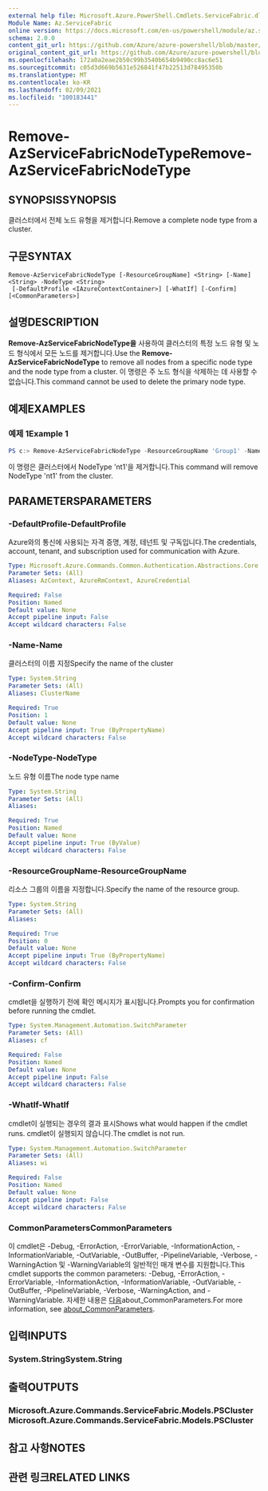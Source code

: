 ```yaml
---
external help file: Microsoft.Azure.PowerShell.Cmdlets.ServiceFabric.dll-Help.xml
Module Name: Az.ServiceFabric
online version: https://docs.microsoft.com/en-us/powershell/module/az.servicefabric/remove-azservicefabricnodetype
schema: 2.0.0
content_git_url: https://github.com/Azure/azure-powershell/blob/master/src/ServiceFabric/ServiceFabric/help/Remove-AzServiceFabricNodeType.md
original_content_git_url: https://github.com/Azure/azure-powershell/blob/master/src/ServiceFabric/ServiceFabric/help/Remove-AzServiceFabricNodeType.md
ms.openlocfilehash: 172a0a2eae2b50c99b3540b654b9490cc8ac6e51
ms.sourcegitcommit: c05d3d669b5631e526841f47b22513d78495350b
ms.translationtype: MT
ms.contentlocale: ko-KR
ms.lasthandoff: 02/09/2021
ms.locfileid: "100183441"
---
```

# <span data-ttu-id="a3000-101">Remove-AzServiceFabricNodeType</span><span class="sxs-lookup"><span data-stu-id="a3000-101">Remove-AzServiceFabricNodeType</span></span>

## <span data-ttu-id="a3000-102">SYNOPSIS</span><span class="sxs-lookup"><span data-stu-id="a3000-102">SYNOPSIS</span></span>
<span data-ttu-id="a3000-103">클러스터에서 전체 노드 유형을 제거합니다.</span><span class="sxs-lookup"><span data-stu-id="a3000-103">Remove a complete node type from a cluster.</span></span>

## <span data-ttu-id="a3000-104">구문</span><span class="sxs-lookup"><span data-stu-id="a3000-104">SYNTAX</span></span>

```
Remove-AzServiceFabricNodeType [-ResourceGroupName] <String> [-Name] <String> -NodeType <String>
 [-DefaultProfile <IAzureContextContainer>] [-WhatIf] [-Confirm] [<CommonParameters>]
```

## <span data-ttu-id="a3000-105">설명</span><span class="sxs-lookup"><span data-stu-id="a3000-105">DESCRIPTION</span></span>
<span data-ttu-id="a3000-106">**Remove-AzServiceFabricNodeType을** 사용하여 클러스터의 특정 노드 유형 및 노드 형식에서 모든 노드를 제거합니다.</span><span class="sxs-lookup"><span data-stu-id="a3000-106">Use the **Remove-AzServiceFabricNodeType** to remove all nodes from a specific node type and the node type from a cluster.</span></span> <span data-ttu-id="a3000-107">이 명령은 주 노드 형식을 삭제하는 데 사용할 수 없습니다.</span><span class="sxs-lookup"><span data-stu-id="a3000-107">This command cannot be used to delete the primary node type.</span></span>

## <span data-ttu-id="a3000-108">예제</span><span class="sxs-lookup"><span data-stu-id="a3000-108">EXAMPLES</span></span>

### <span data-ttu-id="a3000-109">예제 1</span><span class="sxs-lookup"><span data-stu-id="a3000-109">Example 1</span></span>
```powershell
PS c:> Remove-AzServiceFabricNodeType -ResourceGroupName 'Group1' -Name 'Contoso01SFCluster' -NodeTypeName 'nt1'
```

<span data-ttu-id="a3000-110">이 명령은 클러스터에서 NodeType 'nt1'을 제거합니다.</span><span class="sxs-lookup"><span data-stu-id="a3000-110">This command will remove NodeType 'nt1' from the cluster.</span></span>

## <span data-ttu-id="a3000-111">PARAMETERS</span><span class="sxs-lookup"><span data-stu-id="a3000-111">PARAMETERS</span></span>

### <span data-ttu-id="a3000-112">-DefaultProfile</span><span class="sxs-lookup"><span data-stu-id="a3000-112">-DefaultProfile</span></span>
<span data-ttu-id="a3000-113">Azure와의 통신에 사용되는 자격 증명, 계정, 테넌트 및 구독입니다.</span><span class="sxs-lookup"><span data-stu-id="a3000-113">The credentials, account, tenant, and subscription used for communication with Azure.</span></span>

```yaml
Type: Microsoft.Azure.Commands.Common.Authentication.Abstractions.Core.IAzureContextContainer
Parameter Sets: (All)
Aliases: AzContext, AzureRmContext, AzureCredential

Required: False
Position: Named
Default value: None
Accept pipeline input: False
Accept wildcard characters: False
```

### <span data-ttu-id="a3000-114">-Name</span><span class="sxs-lookup"><span data-stu-id="a3000-114">-Name</span></span>
<span data-ttu-id="a3000-115">클러스터의 이름 지정</span><span class="sxs-lookup"><span data-stu-id="a3000-115">Specify the name of the cluster</span></span>

```yaml
Type: System.String
Parameter Sets: (All)
Aliases: ClusterName

Required: True
Position: 1
Default value: None
Accept pipeline input: True (ByPropertyName)
Accept wildcard characters: False
```

### <span data-ttu-id="a3000-116">-NodeType</span><span class="sxs-lookup"><span data-stu-id="a3000-116">-NodeType</span></span>
<span data-ttu-id="a3000-117">노드 유형 이름</span><span class="sxs-lookup"><span data-stu-id="a3000-117">The node type name</span></span>

```yaml
Type: System.String
Parameter Sets: (All)
Aliases:

Required: True
Position: Named
Default value: None
Accept pipeline input: True (ByValue)
Accept wildcard characters: False
```

### <span data-ttu-id="a3000-118">-ResourceGroupName</span><span class="sxs-lookup"><span data-stu-id="a3000-118">-ResourceGroupName</span></span>
<span data-ttu-id="a3000-119">리소스 그룹의 이름을 지정합니다.</span><span class="sxs-lookup"><span data-stu-id="a3000-119">Specify the name of the resource group.</span></span>

```yaml
Type: System.String
Parameter Sets: (All)
Aliases:

Required: True
Position: 0
Default value: None
Accept pipeline input: True (ByPropertyName)
Accept wildcard characters: False
```

### <span data-ttu-id="a3000-120">-Confirm</span><span class="sxs-lookup"><span data-stu-id="a3000-120">-Confirm</span></span>
<span data-ttu-id="a3000-121">cmdlet을 실행하기 전에 확인 메시지가 표시됩니다.</span><span class="sxs-lookup"><span data-stu-id="a3000-121">Prompts you for confirmation before running the cmdlet.</span></span>

```yaml
Type: System.Management.Automation.SwitchParameter
Parameter Sets: (All)
Aliases: cf

Required: False
Position: Named
Default value: None
Accept pipeline input: False
Accept wildcard characters: False
```

### <span data-ttu-id="a3000-122">-WhatIf</span><span class="sxs-lookup"><span data-stu-id="a3000-122">-WhatIf</span></span>
<span data-ttu-id="a3000-123">cmdlet이 실행되는 경우의 결과 표시</span><span class="sxs-lookup"><span data-stu-id="a3000-123">Shows what would happen if the cmdlet runs.</span></span>
<span data-ttu-id="a3000-124">cmdlet이 실행되지 않습니다.</span><span class="sxs-lookup"><span data-stu-id="a3000-124">The cmdlet is not run.</span></span>

```yaml
Type: System.Management.Automation.SwitchParameter
Parameter Sets: (All)
Aliases: wi

Required: False
Position: Named
Default value: None
Accept pipeline input: False
Accept wildcard characters: False
```

### <span data-ttu-id="a3000-125">CommonParameters</span><span class="sxs-lookup"><span data-stu-id="a3000-125">CommonParameters</span></span>
<span data-ttu-id="a3000-126">이 cmdlet은 -Debug, -ErrorAction, -ErrorVariable, -InformationAction, -InformationVariable, -OutVariable, -OutBuffer, -PipelineVariable, -Verbose, -WarningAction 및 -WarningVariable의 일반적인 매개 변수를 지원합니다.</span><span class="sxs-lookup"><span data-stu-id="a3000-126">This cmdlet supports the common parameters: -Debug, -ErrorAction, -ErrorVariable, -InformationAction, -InformationVariable, -OutVariable, -OutBuffer, -PipelineVariable, -Verbose, -WarningAction, and -WarningVariable.</span></span> <span data-ttu-id="a3000-127">자세한 내용은 [다음](http://go.microsoft.com/fwlink/?LinkID=113216)about_CommonParameters.</span><span class="sxs-lookup"><span data-stu-id="a3000-127">For more information, see [about_CommonParameters](http://go.microsoft.com/fwlink/?LinkID=113216).</span></span>

## <span data-ttu-id="a3000-128">입력</span><span class="sxs-lookup"><span data-stu-id="a3000-128">INPUTS</span></span>

### <span data-ttu-id="a3000-129">System.String</span><span class="sxs-lookup"><span data-stu-id="a3000-129">System.String</span></span>

## <span data-ttu-id="a3000-130">출력</span><span class="sxs-lookup"><span data-stu-id="a3000-130">OUTPUTS</span></span>

### <span data-ttu-id="a3000-131">Microsoft.Azure.Commands.ServiceFabric.Models.PSCluster</span><span class="sxs-lookup"><span data-stu-id="a3000-131">Microsoft.Azure.Commands.ServiceFabric.Models.PSCluster</span></span>

## <span data-ttu-id="a3000-132">참고 사항</span><span class="sxs-lookup"><span data-stu-id="a3000-132">NOTES</span></span>

## <span data-ttu-id="a3000-133">관련 링크</span><span class="sxs-lookup"><span data-stu-id="a3000-133">RELATED LINKS</span></span>
